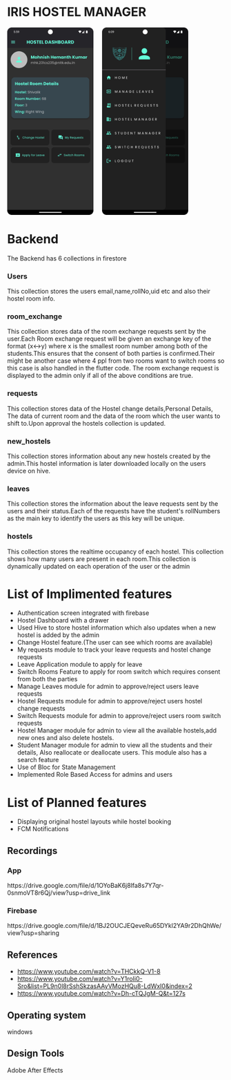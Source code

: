 # IRIS HOSTEL MANAGER

<div style="display: flex; gap: 20px;">
    <img src="Images/Screenshot_20241027_180001.png" alt="Screenshot" width="200" style="height:auto;">
    <img src="Images/drawer.png" alt="Drawer" width="200" style="height:auto;">
</div>
<h1>
    Backend
</h1>
The Backend has 6 collections in firestore
<h3>Users</h3>
This collection stores the users email,name,rollNo,uid etc and also their hostel room info.
<h3>room_exchange</h3>
  This collection stores data of the room exchange requests sent by the user.Each Room exchange request will be given an exchange key of the format (x<->y) where x is the smallest room number among both of the students.This ensures that the consent of both parties is confirmed.Their might be another case where 4 ppl from two rooms want to switch rooms so this case is also handled in the flutter code. The room exchange request is displayed to the  admin only if all of the above conditions are true.
<h3>requests</h3>
  This collection stores data of the Hostel change details,Personal Details, The data of current room and the data of the room which the user wants to shift to.Upon approval the hostels collection is updated.
<h3>new_hostels</h3>
  This collection stores information about any new hostels created by the admin.This hostel information is later downloaded locally on the users device on hive.
<h3>leaves</h3>
 This collection stores the information about the leave requests sent by the users and their status.Each of the requests have the student's rollNumbers as the main key to identify the users as this key will be unique.
<h3>hostels</h3>
  This collection stores the realtime occupancy of each hostel. This collection shows how many users are present in each room.This collection is dynamically updated on each operation of the user or the admin



<h1>List of Implimented features</h1>

  * Authentication screen integrated with firebase
  * Hostel Dashboard with a drawer
  * Used Hive to store hostel information which also updates when a new hostel is added by the admin
  * Change Hostel feature.(The user can see which rooms are available)
  * My requests module to track your leave requests and hostel change requests
  * Leave Application module to apply for leave
  * Switch Rooms Feature to apply for room switch which requires consent from both the parties
  * Manage Leaves module for admin to approve/reject users leave requests
  * Hostel Requests module for admin to approve/reject users hostel change requests
  * Switch Requests module for admin to approve/reject users room switch requests
  * Hostel Manager module for admin to view all the available hostels,add new ones and  also delete hostels.
  * Student Manager module for admin to view all the students and their details, Also reallocate or deallocate users. This module also has a search feature
  * Use of Bloc for State Management
  * Implemented Role Based Access for admins and users
<h1>List of Planned features </h1> 

* Displaying original hostel layouts while hostel booking
* FCM Notifications
## Recordings
<h3>App</h3>
https://drive.google.com/file/d/1OYoBaK6j8lfa8s7Y7qr-0snmoVT8r6Qj/view?usp=drive_link
<h3>Firebase</h3>
https://drive.google.com/file/d/1BJ2OUCJEQeveRu65DYkl2YA9r2DhQhWe/view?usp=sharing
<h3></h3>


## References
* https://www.youtube.com/watch?v=THCkkQ-V1-8
* https://www.youtube.com/watch?v=Y1roIi0-Sro&list=PL9n0l8rSshSkzasAAyVMozHQu8-LdWxI0&index=2
* https://www.youtube.com/watch?v=Dh-cTQJgM-Q&t=127s
  
## Operating system 
windows
## Design Tools
Adobe After Effects
 









